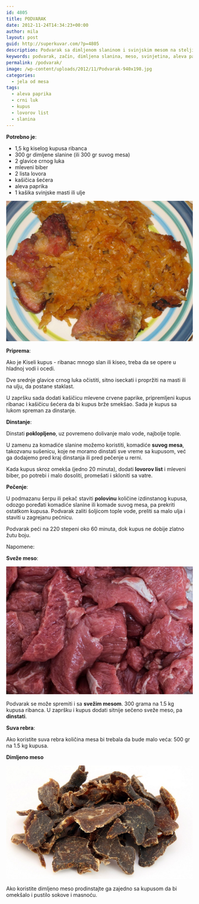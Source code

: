 ```yaml
---
id: 4805
title: PODVARAK
date: 2012-11-24T14:34:23+00:00
author: mila
layout: post
guid: http://superkuvar.com/?p=4805
description: Podvarak sa dimljenom slaninom i svinjskim mesom na stelji od kupusa ribanca. Pikantan, dobro začinjen i tradicionalan. Potrebno je 1.5 kg kiselog kupusa, dimljene slanine ili svinjskog mesa, crnog luka i začina.
keywords: podvarak, začin, dimljena slanina, meso, svinjetina, aleva paprika, crni luk, kupus ribanac, kupus, kiseli kupus, lovor, podvarak svinjetina, podvarak slanina, mesnati podvarak, suvo meso
permalink: /podvarak/
image: /wp-content/uploads/2012/11/Podvarak-940x198.jpg
categories:
  - jela od mesa
tags:
  - aleva paprika
  - crni luk
  - kupus
  - lovorov list
  - slanina
---
```

**Potrebno je**:

  * 1,5 kg kiselog kupusa ribanca
  * 300 gr dimljene slanine (ili 300 gr suvog mesa)
  * 2 glavice crnog luka
  * mleveni biber
  * 2 lista lovora
  * kašičica šećera
  * aleva paprika
  * 1 kašika svinjske masti ili ulje


![Podvarak sa svinjetinom](/wp-content/uploads/2012/11/Podvarak-1024x768.jpg)

**Priprema**:

Ako je Kiseli kupus - ribanac mnogo slan ili kiseo, treba da se opere u hladnoj vodi i ocedi. 

Dve srednje glavice crnog luka očistiti, sitno iseckati i propržiti na masti ili na ulju, da postane staklast.

U zapršku sada dodati kašičicu mlevene crvene paprike, pripremljeni kupus ribanac i kašičicu šećera da bi kupus brže smekšao. Sada je kupus sa lukom spreman za dinstanje.

**Dinstanje**:

Dinstati **poklopljeno**, uz povremeno dolivanje malo vode, najbolje tople. 

U zamenu za komadiće slanine možemo koristiti, komadiće  **suvog mesa**, takozvanu sušenicu, koje ne moramo dinstati sve vreme sa kupusom, već ga dodajemo pred kraj dinstanja ili pred pečenje u rerni.

Kada kupus skroz omekša (jedno 20 minuta), dodati **lovorov list** i mleveni biber, po potrebi i malo dosoliti, promešati i skloniti sa vatre.

**Pečenje**:

U podmazanu šerpu ili pekač staviti **polovinu** količine izdinstanog kupusa, odozgo poređati komadiće slanine ili komade suvog mesa, pa prekriti ostatkom kupusa. Podvarak zaliti šoljicom tople vode, preliti sa malo ulja i staviti u zagrejanu pećnicu.

Podvarak peći na 220 stepeni oko 60 minuta, dok kupus ne dobije zlatno žutu boju.

Napomene:

**Sveže meso**:

![Podvarak sveze meso](/wp-content/uploads/2012/11/podvarak.sveze.meso.jpg)

Podvarak se može spremiti i sa **svežim mesom**. 300 grama na 1.5 kg kupusa ribanca. U zapršku i kupus dodati sitnije sečeno sveže meso, pa **dinstati**.

**Suva rebra**:

Ako koristite suva rebra količina mesa bi trebala da bude malo veća: 500 gr na 1.5 kg kupusa.

**Dimljeno meso**

![Podvarak suvo meso](/wp-content/uploads/2012/11/podvarak.suvo.meso.jpg)

Ako koristite dimljeno meso prodinstajte ga zajedno sa kupusom da bi omekšalo i pustilo sokove i masnoću.


